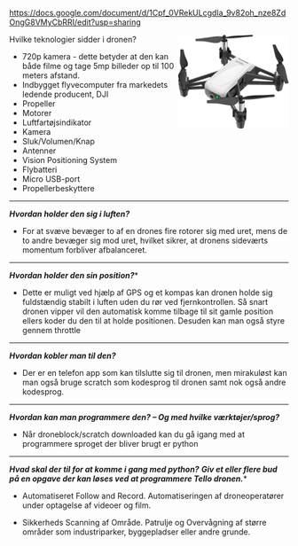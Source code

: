 https://docs.google.com/document/d/1Cpf_0VRekULcgdIa_9v82oh_nze8ZdOngG8VMyCbRRI/edit?usp=sharing

<img src="https://github.com/R3tr0Exodus/Tello-Drone-Pro/blob/main/Readme_files/Tello_Drone.jpg" width="200" height="170" img align="right"/>

Hvilke teknologier sidder i dronen?
* 720p kamera - dette betyder at den kan både filme og tage 5mp billeder op til 100 meters afstand.
* Indbygget flyvecomputer fra markedets ledende producent, DJI
* Propeller
* Motorer
* Luftfartøjsindikator
* Kamera
* Sluk/Volumen/Knap
* Antenner
* Vision Positioning System
* Flybatteri
* Micro USB-port
* Propellerbeskyttere
---
***Hvordan holder den sig i luften?***
- For at svæve bevæger to af en drones fire rotorer sig med uret, mens de to andre bevæger sig mod uret, hvilket sikrer, at dronens sideværts momentum forbliver afbalanceret.

---
***Hvordan holder den sin position?****
- Dette er muligt ved hjælp af GPS og et kompas kan dronen holde sig fuldstændig stabilt i luften uden du rør ved fjernkontrollen. Så snart dronen vipper vil den automatisk komme tilbage til sit gamle position ellers koder du den til at holde positionen. Desuden kan man også styre gennem throttle

---
***Hvordan kobler man til den?***
- Der er en telefon app som kan tilslutte sig til dronen, men mirakuløst kan man også bruge scratch som kodesprog til dronen samt nok også andre kodesprog.

---
***Hvordan kan man programmere den? – Og med hvilke værktøjer/sprog?***
- Når droneblock/scratch downloaded kan du gå igang med at programmere sproget der bliver brugt er python

---
***Hvad skal der til for at komme i gang med python?***
***Giv et eller flere bud på en opgave der kan løses ved at programmere Tello dronen.****

- Automatiseret Follow and Record. Automatiseringen af droneoperatører under optagelse af videoer og film.

- Sikkerheds Scanning af Område. Patrulje og Overvågning af større områder som industriparker, byggepladser eller andre grunde.



